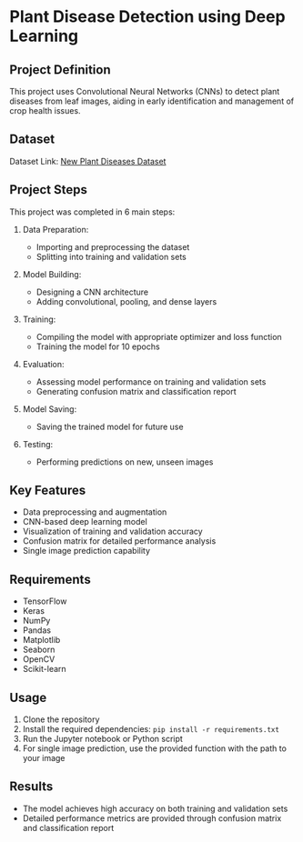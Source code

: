 # Plant Disease Detection using Deep Learning

## Project Definition
This project uses Convolutional Neural Networks (CNNs) to detect plant diseases from leaf images, aiding in early identification and management of crop health issues.

## Dataset
Dataset Link: [New Plant Diseases Dataset](https://www.kaggle.com/datasets/vipoooool/new-plant-diseases-dataset)

## Project Steps
This project was completed in 6 main steps:

1. Data Preparation:
   - Importing and preprocessing the dataset
   - Splitting into training and validation sets

2. Model Building:
   - Designing a CNN architecture
   - Adding convolutional, pooling, and dense layers

3. Training:
   - Compiling the model with appropriate optimizer and loss function
   - Training the model for 10 epochs

4. Evaluation:
   - Assessing model performance on training and validation sets
   - Generating confusion matrix and classification report

5. Model Saving:
   - Saving the trained model for future use

6. Testing:
   - Performing predictions on new, unseen images

## Key Features
- Data preprocessing and augmentation
- CNN-based deep learning model
- Visualization of training and validation accuracy
- Confusion matrix for detailed performance analysis
- Single image prediction capability

## Requirements
- TensorFlow
- Keras
- NumPy
- Pandas
- Matplotlib
- Seaborn
- OpenCV
- Scikit-learn

## Usage
1. Clone the repository
2. Install the required dependencies: `pip install -r requirements.txt`
3. Run the Jupyter notebook or Python script
4. For single image prediction, use the provided function with the path to your image

## Results
- The model achieves high accuracy on both training and validation sets
- Detailed performance metrics are provided through confusion matrix and classification report

